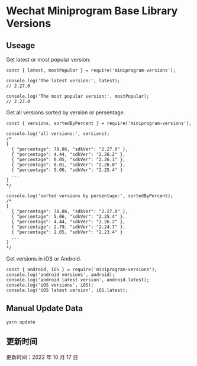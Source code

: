 
# Wechat Miniprogram Base Library Versions

## Useage

Get latest or most popular version:

```;
const { latest, mostPopular } = require('miniprogram-versions');

console.log('The latest version:', latest);
// 2.27.0

console.log('The most popular version:', mostPopular);
// 2.27.0

```

Get all versions sorted by version or persentage.

```
const { versions, sortedByPercent } = require('miniprogram-versions');

console.log('all versions:', versions);
/*
[
  { "percentage": 78.86, "sdkVer": "2.27.0" },
  { "percentage": 4.44, "sdkVer": "2.26.2" },
  { "percentage": 0.05, "sdkVer": "2.26.1" },
  { "percentage": 0.01, "sdkVer": "2.26.0" },
  { "percentage": 5.06, "sdkVer": "2.25.4" }
  ...
]
*/

console.log('sorted versions by persentage:', sortedByPercent);
/*
[
  { "percentage": 78.86, "sdkVer": "2.27.0" },
  { "percentage": 5.06, "sdkVer": "2.25.4" },
  { "percentage": 4.44, "sdkVer": "2.26.2" },
  { "percentage": 2.79, "sdkVer": "2.24.7" },
  { "percentage": 2.05, "sdkVer": "2.23.4" }
  ...
]
*/
```

Get versions in iOS or Android.

```
const { android, iOS } = require('miniprogram-versions');
console.log('android versions', android);
console.log('android latest version', android.latest);
console.log('iOS versions', iOS);
console.log('iOS latest version', iOS.latest);
```

## Manual Update Data

```
yarn update
```

## 更新时间

更新时间：2022 年 10 月 17 日
